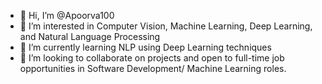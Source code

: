 - 👋 Hi, I’m @Apoorva100
- 👀 I’m interested in Computer Vision, Machine Learning, Deep Learning, and Natural Language Processing
- 🌱 I’m currently learning NLP using Deep Learning techniques
- 💞️ I’m looking to collaborate on projects and open to full-time job opportunities in Software Development/ Machine Learning roles.


<!---
Apoorva100/Apoorva100 is a ✨ special ✨ repository because its `README.md` (this file) appears on your GitHub profile.
You can click the Preview link to take a look at your changes.
--->
